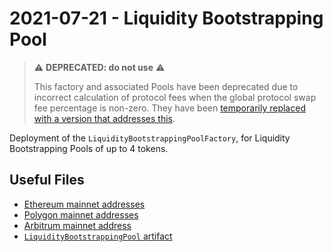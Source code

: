 # 2021-07-21 - Liquidity Bootstrapping Pool

> ⚠️ **DEPRECATED: do not use** ⚠️
>
> This factory and associated Pools have been deprecated due to incorrect calculation of protocol fees when the global protocol swap fee percentage is non-zero. They have been [temporarily replaced with a version that addresses this](../../20211202-no-protocol-fee-lbp).

Deployment of the `LiquidityBootstrappingPoolFactory`, for Liquidity Bootstrapping Pools of up to 4 tokens.

## Useful Files

- [Ethereum mainnet addresses](./output/mainnet.json)
- [Polygon mainnet addresses](./output/polygon.json)
- [Arbitrum mainnet address](./output/arbitrum.json)
- [`LiquidityBootstrappingPool` artifact](./artifact/LiquidityBootstrappingPool.json)
